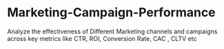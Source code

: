 # Marketing-Campaign-Performance
Analyze the effectiveness of Different Marketing channels and campaigns across key metrics like CTR, ROI, Conversion Rate, CAC , CLTV etc
